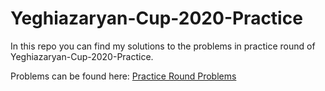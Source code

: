 # Yeghiazaryan-Cup-2020-Practice
In this repo you can find my solutions to the problems in practice round of Yeghiazaryan-Cup-2020-Practice.

Problems can be found here: [Practice Round Problems](http://ejudge.rau.am/ejudge/practice.pdf)
